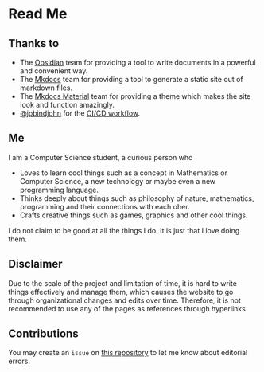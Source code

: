 # Read Me

## Thanks to

- The [Obsidian](https://obsidian.md/) team for providing a tool to write documents in a powerful and convenient way.
- The [Mkdocs](https://www.mkdocs.org/) team for providing a tool to generate a static site out of markdown files.
- The [Mkdocs Material](https://squidfunk.github.io/mkdocs-material/) team for providing a theme which makes the site look and function amazingly.
- [@jobindjohn](https://github.com/jobindjohn/) for the [CI/CD workflow](https://github.com/jobindjohn/obsidian-publish-mkdocs).

## Me

I am a Computer Science student, a curious person who  
- Loves to learn cool things such as a concept in Mathematics or Computer Science, a new technology or maybe even a new programming language.  
- Thinks deeply about things such as philosophy of nature, mathematics, programming and their connections with each oher.  
- Crafts creative things such as games, graphics and other cool things.

I do not claim to be good at all the things I do. It is just that I love doing them.

## Disclaimer

Due to the scale of the project and limitation of time, it is hard to write things effectively and manage them, which causes the website to go through organizational changes and edits over time. Therefore, it is not recommended to use any of the pages as references through hyperlinks.

## Contributions

You may create an `issue` on [this repository](https://github.com/ChuzaWick420/notes_publisher) to let me know about editorial errors.
